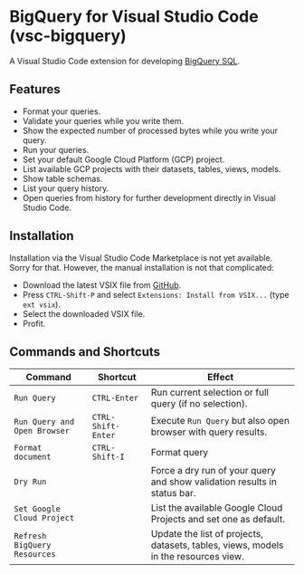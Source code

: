 # BigQuery for Visual Studio Code (vsc-bigquery)

A Visual Studio Code extension for developing [BigQuery SQL](https://cloud.google.com/bigquery/). 

## Features 
- Format your queries.
- Validate your queries while you write them.
- Show the expected number of processed bytes while you write your query.
- Run your queries.
- Set your default Google Cloud Platform (GCP) project.
- List available GCP projects with their datasets, tables, views, models.
- Show table schemas.
- List your query history.
- Open queries from history for further development directly in Visual Studio Code.

## Installation

Installation via the Visual Studio Code Marketplace is not yet available. Sorry for that. However, the manual installation is not that complicated:
- Download the latest VSIX file from [GitHub](https://github.com/christophstockhusen/vsc-bigquery/releases).
- Press `CTRL-Shift-P` and select `Extensions: Install from VSIX...` (type `ext vsix`).
- Select the downloaded VSIX file.
- Profit.

## Commands and Shortcuts

| Command                      | Shortcut           | Effect                                                                              |
|------------------------------|--------------------|-------------------------------------------------------------------------------------|
| `Run Query`                  | `CTRL-Enter`       | Run current selection or full query (if no selection).                              |
| `Run Query and Open Browser` | `CTRL-Shift-Enter` | Execute `Run Query` but also open browser with query results.               |
| `Format document`            | `CTRL-Shift-I`     | Format query                                                                        |
| `Dry Run`                    |                    | Force a dry run of your query and show validation results in status bar.            |
| `Set Google Cloud Project`   |                    | List the available Google Cloud Projects and set one as default.                    |
| `Refresh BigQuery Resources` |                    | Update the list of projects, datasets, tables, views, models in the resources view. |